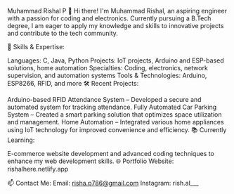 

Muhammad Rishal P
👋 Hi there! I'm Muhammad Rishal, an aspiring engineer with a passion for coding and electronics. Currently pursuing a B.Tech degree, I am eager to apply my knowledge and skills to innovative projects and contribute to the tech community.

🔧 Skills & Expertise:

Languages: C, Java, Python
Projects: IoT projects, Arduino and ESP-based solutions, home automation
Specialties: Coding, electronics, network supervision, and automation systems
Tools & Technologies: Arduino, ESP8266, RFID, and more
🛠️ Recent Projects:

Arduino-based RFID Attendance System – Developed a secure and automated system for tracking attendance.
Fully Automated Car Parking System – Created a smart parking solution that optimizes space utilization and management.
Home Automation – Integrated various home appliances using IoT technology for improved convenience and efficiency.
📚 Currently Learning:

E-commerce website development and advanced coding techniques to enhance my web development skills.
🌐 Portfolio Website: rishalhere.netlify.app

📫 Contact Me:
Email: risha.p786@gmail.com
Instagram: rish.al___
